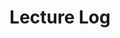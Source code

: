 ---
# Featured 태그는 'list' 또는 'grid' 레이아웃을 가져야 함(grid: PRO 전용).
layout: list

# 태그 페이지의 제목
title: Lecture Log

# 게시물의 프론트 매터(front matter)에 사용되는 태그의 이름 (e.g. tags: [<slug>]).
slug: lectlog

# (Optional) Write a short (~150 characters) description of this featured tag.
description: >
  현재 진행 중인 강의 및 지금까지의 강의 이력<br>Current lectures and history of lectures so far

# (Optional) You can disable grouping posts by date.
# no_groups: true

# Exclude this example category from the sitemap.
# DON'T USE THIS SETTING IN YOUR CATEGORIES!
sitemap: false
---